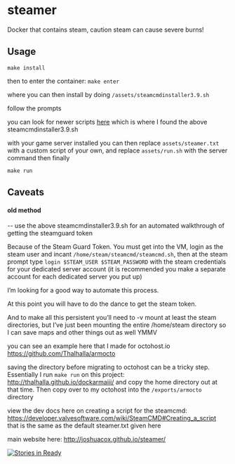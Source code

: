 # steamer
Docker that contains steam, caution steam can cause severe burns!

## Usage

`make install`

then to enter the container:
`make enter`

where you can then install by doing `/assets/steamcmdinstaller3.9.sh`

follow the prompts

you can look for newer scripts [here](https://github.com/Gousaid67/steam-cmd-installer) 
which is where I found the above steamcmdinstaller3.9.sh

with your game server installed you can then
replace `assets/steamer.txt` with a custom script of your own,
and replace `assets/run.sh` with the server command then finally

`make run`

## Caveats

#### old method 

-- use the above steamcmdinstaller3.9.sh for an automated walkthrough of getting the steamguard token

Because of the Steam Guard Token. You must get into the VM, login as the steam user and incant `/home/steam/steamcmd/steamcmd.sh`,
then at the steam prompt type `login $STEAM_USER $STEAM_PASSWORD` with the steam credentials for your dedicated server account 
(it is recommended you make a separate account for each dedicated server you put up)

I’m looking for a good way to automate this process.

At this point you will have to do the dance to get the steam token.

And to make all this persistent you’ll need to -v mount at least the steam directories, but I’ve just been mounting the entire /home/steam directory so I can save maps and other things out as well YMMV

you can see an example here that I made for octohost.io
https://github.com/Thalhalla/armocto

saving the directory before migrating to octohost can be a tricky step.  Essentially I run `make run` on this project:
http://thalhalla.github.io/dockarmaiii/
and copy the home directory out at that time.  Then copy over to my octohost into the `/exports/armocto` directory

view the dev docs here on creating a script for the steamcmd:
https://developer.valvesoftware.com/wiki/SteamCMD#Creating_a_script
that is the same as the default steamer.txt given here

main website here:
http://joshuacox.github.io/steamer/


[![Stories in Ready](https://badge.waffle.io/joshuacox/steamer.png?label=ready&title=Ready)](https://waffle.io/joshuacox/steamer)
